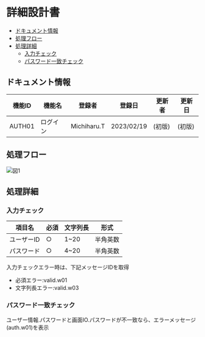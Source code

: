 # 詳細設計書
- [ドキュメント情報](#ドキュメント情報)
- [処理フロー](#処理フロー)
- [処理詳細](#処理詳細)
  - [入力チェック](#入力チェック)
  - [パスワード一致チェック](#パスワード一致チェック)

## ドキュメント情報
|機能ID|機能名|登録者|登録日|更新者|更新日|
|---|---|---|---|---|---|
|AUTH01|ログイン|Michiharu.T|2023/02/19|(初版)|(初版)|

## 処理フロー
![図1](http://localhost:8080/root/mytest/raw/feature/diagram2.drawio.svg)

## 処理詳細
### 入力チェック
|項目名|必須|文字列長|形式|
|---|---|---|---|
|ユーザーID|○|1~20|半角英数|
|パスワード|○|4~20|半角英数|

入力チェックエラー時は、下記メッセージIDを取得
* 必須エラー:valid.w01
* 文字列長エラー:valid.w03
### パスワード一致チェック
ユーザー情報.パスワードと画面IO.パスワードが不一致なら、エラーメッセージ(auth.w01)を表示